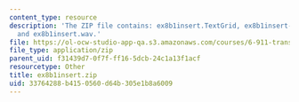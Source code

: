 ```yaml
---
content_type: resource
description: 'The ZIP file contains: ex8b1insert.TextGrid, ex8b1insert-ans.TextGrid,
  and ex8b1insert.wav.'
file: https://ol-ocw-studio-app-qa.s3.amazonaws.com/courses/6-911-transcribing-prosodic-structure-of-spoken-utterances-with-tobi-january-iap-2006/33764288b4150560d64b305e1b8a6009_ex8b1insert.zip
file_type: application/zip
parent_uid: f31439d7-0f7f-ff16-5dcb-24c1a13f1acf
resourcetype: Other
title: ex8b1insert.zip
uid: 33764288-b415-0560-d64b-305e1b8a6009
---
```

